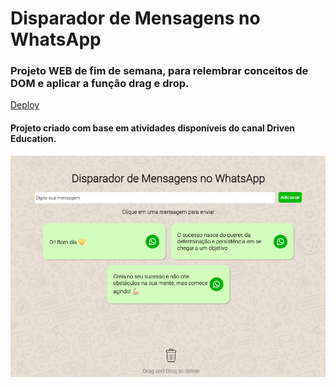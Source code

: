 # Disparador de Mensagens no WhatsApp

### Projeto WEB de fim de semana, para relembrar conceitos de DOM e aplicar a função drag e drop.

[Deploy](https://whats-app-message.vercel.app/)

#### Projeto criado com base em atividades disponíveis do canal Driven Education.

![tela](tela.png)

